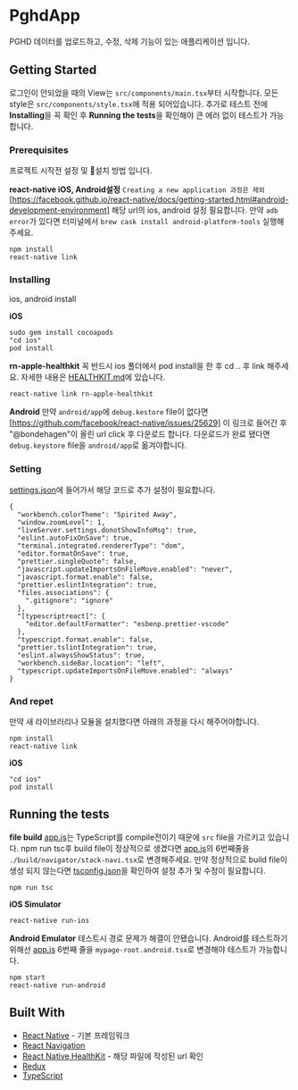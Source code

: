 # PghdApp

PGHD 데이터를 업로드하고, 수정, 삭제 기능이 있는 애플리케이션 입니다.

## Getting Started

로그인이 안되었을 때의 View는 `src/components/main.tsx`부터 시작합니다.
모든 style은 `src/components/style.tsx`에 적용 되어있습니다.
추가로 테스트 전에 **Installing**을 꼭 확인 후 **Running the tests**을 확인해야 큰 에러 없이 테스트가 가능합니다.

### Prerequisites

프로젝트 시작전 설정 및 설치 방법 입니다.

**react-native iOS, Android설정**
`Creating a new application 과정은 제외` [https://facebook.github.io/react-native/docs/getting-started.html#android-development-environment] 해당 url의 ios, android 설정 필요합니다.
만약 `adb error`가 있다면 터미널에서 `brew cask install android-platform-tools` 실행해주세요.

```
npm install
react-native link
```

### Installing

ios, android install

**iOS**

```
sudo gem install cocoapods
"cd ios"
pod install
```

**rn-apple-healthkit**
꼭 반드시 ios 폴더에서 pod install을 한 후 cd .. 후 link 해주세요.
자세한 내용은 [HEALTHKIT.md](HEALTHKIT.md)에 있습니다.

```
react-native link rn-apple-healthkit
```

**Android**
만약 `android/app`에 `debug.kestore` file이 없다면 [https://github.com/facebook/react-native/issues/25629] 이 링크로 들어간 후 "@bondehagen"이 올린 url click 후 다운로드 합니다. 다운로드가 완료 됐다면 `debug.keystore` file을 `android/app`로 옮겨야합니다.

### Setting

[settings.json](settings.json)에 들어가서 해당 코드로 추가 설정이 필요합니다.

```
{
  "workbench.colorTheme": "Spirited Away",
  "window.zoomLevel": 1,
  "liveServer.settings.donotShowInfoMsg": true,
  "eslint.autoFixOnSave": true,
  "terminal.integrated.rendererType": "dom",
  "editor.formatOnSave": true,
  "prettier.singleQuote": false,
  "javascript.updateImportsOnFileMove.enabled": "never",
  "javascript.format.enable": false,
  "prettier.eslintIntegration": true,
  "files.associations": {
    ".gitignore": "ignore"
  },
  "[typescriptreact]": {
    "editor.defaultFormatter": "esbenp.prettier-vscode"
  },
  "typescript.format.enable": false,
  "prettier.tslintIntegration": true,
  "eslint.alwaysShowStatus": true,
  "workbench.sideBar.location": "left",
  "typescript.updateImportsOnFileMove.enabled": "always"
}
```

### And repet

만약 새 라이브러리나 모듈을 설치했다면 아래의 과정을 다시 해주어야합니다.

```
npm install
react-native link
```

**iOS**

```
"cd ios"
pod install
```

## Running the tests

**file build**
[app.js](app.js)는 TypeScript를 compile전이기 때문에 `src` file을 가르키고 있습니다.
npm run tsc후 build file이 정상적으로 생겼다면 [app.js](app.js)의 6번째줄을 `./build/navigator/stack-navi.tsx`로 변경해주세요. 만약 정상적으로 build file이 생성 되지 않는다면 [tsconfig.json](tsconfig.json)을 확인하여 설정 추가 및 수정이 필요합니다.

```
npm run tsc
```

**iOS Simulator**

```
react-native run-ios
```

**Android Emulator**
테스트시 경로 문제가 해결이 안됐습니다. Android를 테스트하기 위해선 [app.js](src/redux/redux-work.js) 6번째 줄을 `mypage-root.android.tsx`로 변경해야 테스트가 가능합니다.

```
npm start
react-native run-android
```

## Built With

- [React Native](https://facebook.github.io/react-native/) - 기본 프레임워크
- [React Navigation](https://reactnavigation.org/)
- [React Native HealthKit](HEALTHKIT.md) - 해당 파일에 작성된 url 확인
- [Redux](https://redux.js.org/)
- [TypeScript](https://www.typescriptlang.org/)
